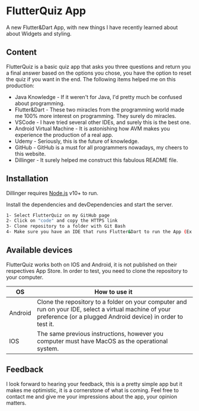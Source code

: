# FlutterQuiz App

A new Flutter&Dart App, with new things I have recently learned about 
about Widgets and styling.


## Content

FlutterQuiz is a basic quiz app that asks you three questions and return you a final answer based on the options you chose, you have the option to reset the quiz if you want in the end. The following items helped me on this production:

- Java Knowledge - If it weren't for Java, I'd pretty much be confused about programming.
- Flutter&Dart - These two miracles from the programming world made me 100% more interest on programming. They surely do miracles.
- VSCode - I have tried several other IDEs, and surely this is the best one.
- Android Virtual Machine - It is astonishing how AVM makes you experience the production of a real app.
- Udemy - Seriously, this is the future of knowledge.
- GitHub - GitHub is a must for all programmers nowadays, my cheers to this website.
- Dillinger - It surely helped me construct this fabulous README file.

## Installation

Dillinger requires [Node.js](https://nodejs.org/) v10+ to run.

Install the dependencies and devDependencies and start the server.

```sh
1- Select FlutterQuiz on my GitHub page
2- Click on "code" and copy the HTTPS link
3- Clone repository to a folder with Git Bash
4- Make sure you have an IDE that runs Flutter&Dart to run the App (Ex.: VSCode)
```


## Available devices

FlutterQuiz works both on IOS and Android, it is not published on their respectives App Store.
In order to test, you need to clone the repository to your computer.

| OS | How to use it |
| ------ | ------ |
| Android | Clone the repository to a folder on your computer and run on your IDE, select a virtual machine of your preference (or a plugged Android device) in order to test it. |
| IOS | The same previous instructions, however you computer must have MacOS as the operational system.  |


## Feedback
I look forward to hearing your feedback, this is a pretty simple app but it makes me optimistic, it is a cornerstone of what is coming.
Feel free to contact me and give me your impressions about the app, your opinion matters.



